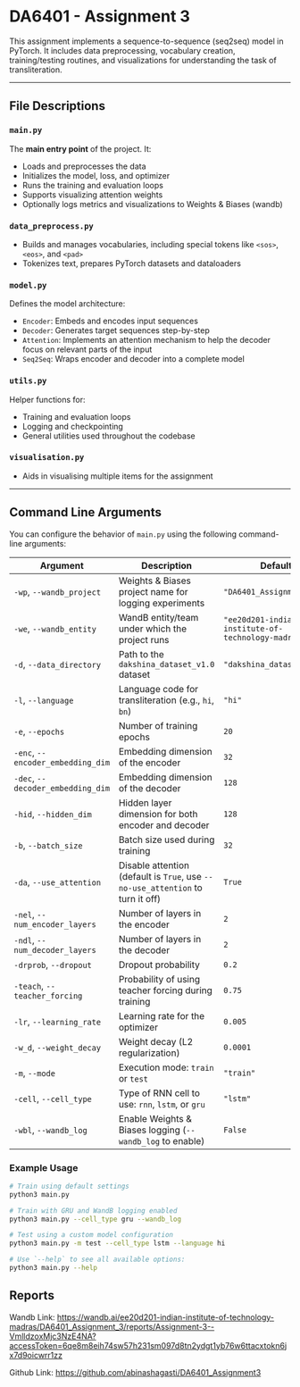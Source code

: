 # DA6401 - Assignment 3

This assignment implements a sequence-to-sequence (seq2seq) model in PyTorch. It includes data preprocessing, vocabulary creation, training/testing routines, and visualizations for understanding the task of transliteration.

---

## File Descriptions

### `main.py`
The **main entry point** of the project. It:
- Loads and preprocesses the data
- Initializes the model, loss, and optimizer
- Runs the training and evaluation loops
- Supports visualizing attention weights
- Optionally logs metrics and visualizations to Weights & Biases (wandb)

### `data_preprocess.py`
- Builds and manages vocabularies, including special tokens like `<sos>`, `<eos>`, and `<pad>`
- Tokenizes text, prepares PyTorch datasets and dataloaders

### `model.py`
Defines the model architecture:

- `Encoder`: Embeds and encodes input sequences
- `Decoder`: Generates target sequences step-by-step
- `Attention`: Implements an attention mechanism to help the decoder focus on relevant parts of the input
- `Seq2Seq`: Wraps encoder and decoder into a complete model

### `utils.py`
Helper functions for:

- Training and evaluation loops
- Logging and checkpointing
- General utilities used throughout the codebase

### `visualisation.py`
- Aids in visualising multiple items for the assignment

---
## Command Line Arguments

You can configure the behavior of `main.py` using the following command-line arguments:

| Argument | Description | Default |
|----------|-------------|---------|
| `-wp`, `--wandb_project` | Weights & Biases project name for logging experiments | `"DA6401_Assignment_3"` |
| `-we`, `--wandb_entity` | WandB entity/team under which the project runs | `"ee20d201-indian-institute-of-technology-madras"` |
| `-d`, `--data_directory` | Path to the `dakshina_dataset_v1.0` dataset | `"dakshina_dataset_v1.0"` |
| `-l`, `--language` | Language code for transliteration (e.g., `hi`, `bn`) | `"hi"` |
| `-e`, `--epochs` | Number of training epochs | `20` |
| `-enc`, `--encoder_embedding_dim` | Embedding dimension of the encoder | `32` |
| `-dec`, `--decoder_embedding_dim` | Embedding dimension of the decoder | `128` |
| `-hid`, `--hidden_dim` | Hidden layer dimension for both encoder and decoder | `128` |
| `-b`, `--batch_size` | Batch size used during training | `32` |
| `-da`, `--use_attention` | Disable attention (default is `True`, use `--no-use_attention` to turn it off) | `True` |
| `-nel`, `--num_encoder_layers` | Number of layers in the encoder | `2` |
| `-ndl`, `--num_decoder_layers` | Number of layers in the decoder | `2` |
| `-drprob`, `--dropout` | Dropout probability | `0.2` |
| `-teach`, `--teacher_forcing` | Probability of using teacher forcing during training | `0.75` |
| `-lr`, `--learning_rate` | Learning rate for the optimizer | `0.005` |
| `-w_d`, `--weight_decay` | Weight decay (L2 regularization) | `0.0001` |
| `-m`, `--mode` | Execution mode: `train` or `test` | `"train"` |
| `-cell`, `--cell_type` | Type of RNN cell to use: `rnn`, `lstm`, or `gru` | `"lstm"` |
| `-wbl`, `--wandb_log` | Enable Weights & Biases logging (`--wandb_log` to enable) | `False` |

### Example Usage

```bash
# Train using default settings
python3 main.py

# Train with GRU and WandB logging enabled
python3 main.py --cell_type gru --wandb_log

# Test using a custom model configuration
python3 main.py -m test --cell_type lstm --language hi

# Use `--help` to see all available options:
python3 main.py --help
```

## Reports

Wandb Link: https://wandb.ai/ee20d201-indian-institute-of-technology-madras/DA6401_Assignment_3/reports/Assignment-3--VmlldzoxMjc3NzE4NA?accessToken=6qe8m8eih74sw57h231sm097d8tn2ydgt1yb76w6ttacxtokn6jx7d9oicwrr1zz

Github Link: https://github.com/abinashagasti/DA6401_Assignment3

